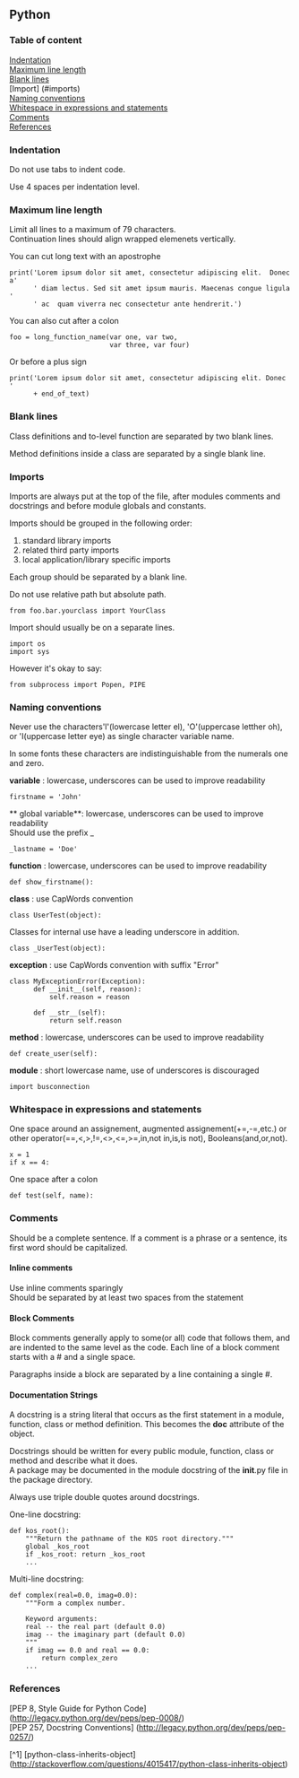 ## Python

### Table of content

[Indentation](#indentation)  
[Maximum line length](#maximum-line-length)  
[Blank lines](#blank-lines)  
[Import] (#imports)  
[Naming conventions](#naming-conventions)  
[Whitespace in expressions and statements](#whitespace-in-expressions-and-statements)  
[Comments](#comments)  
[References](#references)

### Indentation

Do not use tabs to indent code.

Use 4 spaces per indentation level.  

### Maximum line length

Limit all lines to a maximum of 79 characters.  
Continuation lines should align wrapped elemenets vertically.

You can cut long text with an apostrophe
```
print('Lorem ipsum dolor sit amet, consectetur adipiscing elit.  Donec a'  
      ' diam lectus. Sed sit amet ipsum mauris. Maecenas congue ligula '
      ' ac  quam viverra nec consectetur ante hendrerit.')
```

You can also cut after a colon
```
foo = long_function_name(var one, var two,
                         var three, var four)
```

Or before a plus sign
```
print('Lorem ipsum dolor sit amet, consectetur adipiscing elit. Donec '
      + end_of_text)
```

### Blank lines

Class definitions and to-level function are separated by two blank lines.  

Method definitions inside a class are separated by a single blank line.  

### Imports

Imports are always put at the top of the file, after modules comments and docstrings and before module globals and constants.  

Imports should be grouped in the following order:  
1. standard library imports  
2. related third party imports  
3. local application/library specific imports  

Each group should be separated by a blank line.  

Do not use relative path but absolute path.   
```
from foo.bar.yourclass import YourClass
```

Import should usually be on a separate lines.  
```
import os
import sys
```

However it's okay to say:
```
from subprocess import Popen, PIPE
```

### Naming conventions

Never use the characters'l'(lowercase letter el), 'O'(uppercase letther oh), or 'I(uppercase letter eye) as single character variable name.  

In some fonts these characters are indistinguishable from the numerals one and zero.  

**variable** : lowercase, underscores can be used to improve readability  
```
firstname = 'John'
```
** global variable**:  lowercase, underscores can be used to improve readability  
Should use the prefix _
```
_lastname = 'Doe'
```
**function** : lowercase, underscores can be used to improve readability  
```
def show_firstname():
```
**class** : use CapWords convention  
```
class UserTest(object):
```
Classes for internal use have a leading underscore in addition.  
```
class _UserTest(object):
```
**exception** : use CapWords convention with suffix "Error"
```
class MyExceptionError(Exception):
      def __init__(self, reason):
          self.reason = reason
      
      def __str__(self):
          return self.reason
```
**method** : lowercase, underscores can be used to improve readability  
```
def create_user(self):
```
**module** : short lowercase name, use of underscores is discouraged  
```
import busconnection 
```
### Whitespace in expressions and statements


One space around an assignement, augmented assignement(+=,-=,etc.) or other operator(==,<,>,!=,<>,<=,>=,in,not in,is,is not), Booleans(and,or,not).  
```
x = 1
if x == 4:
```

One space after a colon
```
def test(self, name):
```

### Comments

Should be a complete sentence. If a comment is a phrase or a sentence, its first word should be capitalized.

#### Inline comments

Use inline comments sparingly  
Should be separated by at least two spaces from the statement  

#### Block Comments

Block comments generally apply to some(or all) code that follows them, and are indented to the same level as the code. Each line of a block comment starts with a # and a single space.  

Paragraphs inside a block are separated by a line containing a single #.  

#### Documentation Strings

A docstring is a string literal that occurs as the first statement in a module, function, class or method definition.
This becomes the __doc__ attribute of the object.

Docstrings should be written for every public module, function, class or method and describe what it does.  
A package may be documented in the module docstring of the __init__.py file in the package directory.  

Always use triple double quotes around docstrings.  

One-line docstring:  

```
def kos_root():
    """Return the pathname of the KOS root directory."""
    global _kos_root
    if _kos_root: return _kos_root
    ...

```

Multi-line docstring:  
```
def complex(real=0.0, imag=0.0):
    """Form a complex number.

    Keyword arguments:
    real -- the real part (default 0.0)
    imag -- the imaginary part (default 0.0)
    """
    if imag == 0.0 and real == 0.0:
        return complex_zero
    ...
```


### References

[PEP 8, Style Guide for Python Code] (http://legacy.python.org/dev/peps/pep-0008/)  
[PEP 257, Docstring Conventions] (http://legacy.python.org/dev/peps/pep-0257/)

[^1] [python-class-inherits-object] (http://stackoverflow.com/questions/4015417/python-class-inherits-object)

